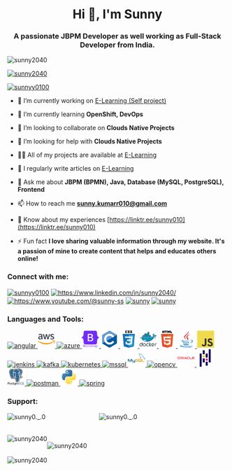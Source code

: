 <h1 align="center">Hi 👋, I'm Sunny</h1>
<h3 align="center">A passionate JBPM Developer as well working as Full-Stack Developer from India.</h3>

<p align="left"> <img src="https://komarev.com/ghpvc/?username=sunny2040&label=Profile%20views&color=0e75b6&style=flat" alt="sunny2040" /> </p>

<p align="left"> <a href="https://github.com/ryo-ma/github-profile-trophy"><img src="https://github-profile-trophy.vercel.app/?username=sunny2040" alt="sunny2040" /></a> </p>

<p align="left"> <a href="https://twitter.com/sunnyy0100" target="blank"><img src="https://img.shields.io/twitter/follow/sunnyy0100?logo=twitter&style=for-the-badge" alt="sunnyy0100" /></a> </p>

- 🔭 I’m currently working on [E-Learning (Self project)](https://sunny2040.github.io/e-learningTech/)

- 🌱 I’m currently learning **OpenShift, DevOps**

- 👯 I’m looking to collaborate on **Clouds Native Projects**

- 🤝 I’m looking for help with **Clouds Native Projects**

- 👨‍💻 All of my projects are available at [E-Learning](E-Learning)

- 📝 I regularly write articles on [E-Learning](E-Learning)

- 💬 Ask me about **JBPM (BPMN), Java, Database (MySQL, PostgreSQL), Frontend**

- 📫 How to reach me **sunny.kumarr010@gmail.com**

- 📄 Know about my experiences [https://linktr.ee/sunny010](https://linktr.ee/sunny010)

- ⚡ Fun fact **I love sharing valuable information through my website. It's a passion of mine to create content that helps and educates others online!**

<h3 align="left">Connect with me:</h3>
<p align="left">
<a href="https://twitter.com/sunnyy0100" target="blank"><img align="center" src="https://raw.githubusercontent.com/rahuldkjain/github-profile-readme-generator/master/src/images/icons/Social/twitter.svg" alt="sunnyy0100" height="30" width="40" /></a>
<a href="https://linkedin.com/in/https://www.linkedin.com/in/sunny2040/" target="blank"><img align="center" src="https://raw.githubusercontent.com/rahuldkjain/github-profile-readme-generator/master/src/images/icons/Social/linked-in-alt.svg" alt="https://www.linkedin.com/in/sunny2040/" height="30" width="40" /></a>
<a href="https://www.youtube.com/c/https://www.youtube.com/@sunny-ss" target="blank"><img align="center" src="https://raw.githubusercontent.com/rahuldkjain/github-profile-readme-generator/master/src/images/icons/Social/youtube.svg" alt="https://www.youtube.com/@sunny-ss" height="30" width="40" /></a>
<a href="https://www.hackerrank.com/sunny" target="blank"><img align="center" src="https://raw.githubusercontent.com/rahuldkjain/github-profile-readme-generator/master/src/images/icons/Social/hackerrank.svg" alt="sunny" height="30" width="40" /></a>
<a href="https://www.leetcode.com/sunny" target="blank"><img align="center" src="https://raw.githubusercontent.com/rahuldkjain/github-profile-readme-generator/master/src/images/icons/Social/leet-code.svg" alt="sunny" height="30" width="40" /></a>
</p>

<h3 align="left">Languages and Tools:</h3>
<p align="left"> <a href="https://angular.io" target="_blank" rel="noreferrer"> <img src="https://angular.io/assets/images/logos/angular/angular.svg" alt="angular" width="40" height="40"/> </a> <a href="https://aws.amazon.com" target="_blank" rel="noreferrer"> <img src="https://raw.githubusercontent.com/devicons/devicon/master/icons/amazonwebservices/amazonwebservices-original-wordmark.svg" alt="aws" width="40" height="40"/> </a> <a href="https://azure.microsoft.com/en-in/" target="_blank" rel="noreferrer"> <img src="https://www.vectorlogo.zone/logos/microsoft_azure/microsoft_azure-icon.svg" alt="azure" width="40" height="40"/> </a> <a href="https://getbootstrap.com" target="_blank" rel="noreferrer"> <img src="https://raw.githubusercontent.com/devicons/devicon/master/icons/bootstrap/bootstrap-plain-wordmark.svg" alt="bootstrap" width="40" height="40"/> </a> <a href="https://www.cprogramming.com/" target="_blank" rel="noreferrer"> <img src="https://raw.githubusercontent.com/devicons/devicon/master/icons/c/c-original.svg" alt="c" width="40" height="40"/> </a> <a href="https://www.w3schools.com/css/" target="_blank" rel="noreferrer"> <img src="https://raw.githubusercontent.com/devicons/devicon/master/icons/css3/css3-original-wordmark.svg" alt="css3" width="40" height="40"/> </a> <a href="https://www.docker.com/" target="_blank" rel="noreferrer"> <img src="https://raw.githubusercontent.com/devicons/devicon/master/icons/docker/docker-original-wordmark.svg" alt="docker" width="40" height="40"/> </a> <a href="https://www.w3.org/html/" target="_blank" rel="noreferrer"> <img src="https://raw.githubusercontent.com/devicons/devicon/master/icons/html5/html5-original-wordmark.svg" alt="html5" width="40" height="40"/> </a> <a href="https://www.java.com" target="_blank" rel="noreferrer"> <img src="https://raw.githubusercontent.com/devicons/devicon/master/icons/java/java-original.svg" alt="java" width="40" height="40"/> </a> <a href="https://developer.mozilla.org/en-US/docs/Web/JavaScript" target="_blank" rel="noreferrer"> <img src="https://raw.githubusercontent.com/devicons/devicon/master/icons/javascript/javascript-original.svg" alt="javascript" width="40" height="40"/> </a> <a href="https://www.jenkins.io" target="_blank" rel="noreferrer"> <img src="https://www.vectorlogo.zone/logos/jenkins/jenkins-icon.svg" alt="jenkins" width="40" height="40"/> </a> <a href="https://kafka.apache.org/" target="_blank" rel="noreferrer"> <img src="https://www.vectorlogo.zone/logos/apache_kafka/apache_kafka-icon.svg" alt="kafka" width="40" height="40"/> </a> <a href="https://kubernetes.io" target="_blank" rel="noreferrer"> <img src="https://www.vectorlogo.zone/logos/kubernetes/kubernetes-icon.svg" alt="kubernetes" width="40" height="40"/> </a> <a href="https://www.microsoft.com/en-us/sql-server" target="_blank" rel="noreferrer"> <img src="https://www.svgrepo.com/show/303229/microsoft-sql-server-logo.svg" alt="mssql" width="40" height="40"/> </a> <a href="https://www.mysql.com/" target="_blank" rel="noreferrer"> <img src="https://raw.githubusercontent.com/devicons/devicon/master/icons/mysql/mysql-original-wordmark.svg" alt="mysql" width="40" height="40"/> </a> <a href="https://opencv.org/" target="_blank" rel="noreferrer"> <img src="https://www.vectorlogo.zone/logos/opencv/opencv-icon.svg" alt="opencv" width="40" height="40"/> </a> <a href="https://www.oracle.com/" target="_blank" rel="noreferrer"> <img src="https://raw.githubusercontent.com/devicons/devicon/master/icons/oracle/oracle-original.svg" alt="oracle" width="40" height="40"/> </a> <a href="https://pandas.pydata.org/" target="_blank" rel="noreferrer"> <img src="https://raw.githubusercontent.com/devicons/devicon/2ae2a900d2f041da66e950e4d48052658d850630/icons/pandas/pandas-original.svg" alt="pandas" width="40" height="40"/> </a> <a href="https://www.postgresql.org" target="_blank" rel="noreferrer"> <img src="https://raw.githubusercontent.com/devicons/devicon/master/icons/postgresql/postgresql-original-wordmark.svg" alt="postgresql" width="40" height="40"/> </a> <a href="https://postman.com" target="_blank" rel="noreferrer"> <img src="https://www.vectorlogo.zone/logos/getpostman/getpostman-icon.svg" alt="postman" width="40" height="40"/> </a> <a href="https://www.python.org" target="_blank" rel="noreferrer"> <img src="https://raw.githubusercontent.com/devicons/devicon/master/icons/python/python-original.svg" alt="python" width="40" height="40"/> </a> <a href="https://spring.io/" target="_blank" rel="noreferrer"> <img src="https://www.vectorlogo.zone/logos/springio/springio-icon.svg" alt="spring" width="40" height="40"/> </a> </p>

<h3 align="left">Support:</h3>
<p><a href="https://www.buymeacoffee.com/sunny0._.0"> <img align="left" src="https://cdn.buymeacoffee.com/buttons/v2/default-yellow.png" height="50" width="210" alt="sunny0._.0" /></a><a href="https://ko-fi.com/sunny0._.0"> <img align="left" src="https://cdn.ko-fi.com/cdn/kofi3.png?v=3" height="50" width="210" alt="sunny0._.0" /></a></p><br><br>

<p><img align="left" src="https://github-readme-stats.vercel.app/api/top-langs?username=sunny2040&show_icons=true&locale=en&layout=compact" alt="sunny2040" /></p>

<p>&nbsp;<img align="center" src="https://github-readme-stats.vercel.app/api?username=sunny2040&show_icons=true&locale=en" alt="sunny2040" /></p>

<p><img align="center" src="https://github-readme-streak-stats.herokuapp.com/?user=sunny2040&" alt="sunny2040" /></p>
